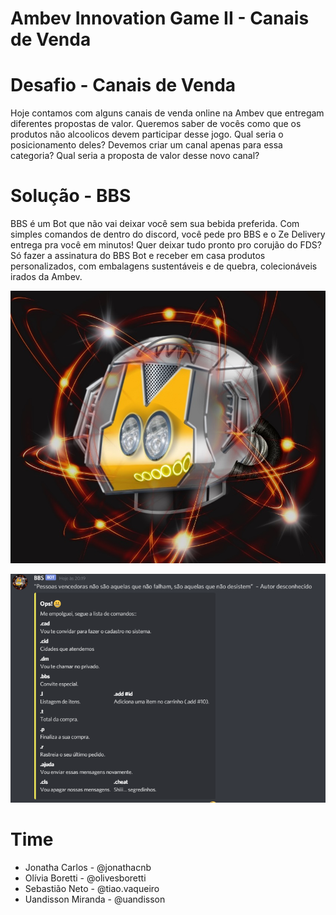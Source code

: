 # Ambev Innovation Game II - Canais de Venda

# Desafio - Canais de Venda 
Hoje contamos com alguns canais de venda online na Ambev que entregam diferentes propostas de valor. Queremos saber de vocês como que os produtos não alcoolicos devem participar desse jogo. Qual seria o posicionamento deles? Devemos criar um canal apenas para essa categoria? Qual seria a proposta de valor desse novo canal?

# Solução - BBS
BBS é um Bot que não vai deixar você sem sua bebida preferida. Com simples comandos de dentro do discord, você pede pro BBS e o Ze Delivery entrega pra você em minutos! 
Quer deixar tudo pronto pro corujão do FDS?
Só fazer a assinatura do BBS Bot e receber em casa produtos personalizados, com embalagens sustentáveis e de quebra, colecionáveis irados da Ambev.

![alt text](https://github.com/uandisson/bbsBotDiscord/blob/master/logo.jpeg?raw=true)

![alt text](https://github.com/uandisson/bbsBotDiscord/blob/master/ajuda.png?raw=true)

# Time
* Jonatha Carlos - @jonathacnb
* Olívia Boretti - @olivesboretti
* Sebastião Neto - @tiao.vaqueiro
* Uandisson Miranda - @uandisson

